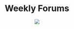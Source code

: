 <h1 align="center">Weekly Forums</h1>
<div align="center"><img src="https://static.vecteezy.com/system/resources/thumbnails/002/082/093/small/cute-shiba-inu-dog-paws-up-over-wall-illustration-vector.jpg" /></div>
